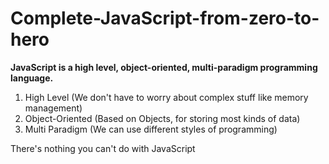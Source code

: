 # Complete-JavaScript-from-zero-to-hero

**JavaScript is a high level, object-oriented, multi-paradigm programming language.**

1. High Level (We don't have to worry about complex stuff like memory management)
2. Object-Oriented (Based on Objects, for storing most kinds of data)
3. Multi Paradigm (We can use different styles of programming)


There's nothing you can't do with JavaScript
